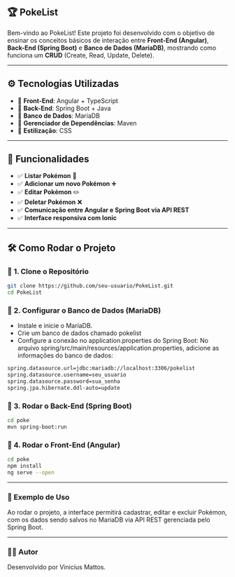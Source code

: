 ## **🏆 PokeList**  
Bem-vindo ao PokeList! Este projeto foi desenvolvido com o objetivo de ensinar os conceitos básicos de interação entre **Front-End (Angular)**, **Back-End (Spring Boot)** e **Banco de Dados (MariaDB)**, mostrando como funciona um **CRUD** (Create, Read, Update, Delete).

---

## **⚙️ Tecnologias Utilizadas**  
- 🔹 **Front-End**: Angular + TypeScript  
- 🔹 **Back-End**: Spring Boot + Java  
- 🔹 **Banco de Dados**: MariaDB  
- 🔹 **Gerenciador de Dependências**: Maven  
- 🔹 **Estilização**: CSS  

---

## **🚀 Funcionalidades**  
- ✅ **Listar Pokémon** 📜  
- ✅ **Adicionar um novo Pokémon** ➕  
- ✅ **Editar Pokémon** ✏️  
- ✅ **Deletar Pokémon** ❌  
- ✅ **Comunicação entre Angular e Spring Boot via API REST**  
- ✅ **Interface responsiva com Ionic**  

---

## **🛠️ Como Rodar o Projeto**  

### 🔹 **1. Clone o Repositório**  
```bash
git clone https://github.com/seu-usuario/PokeList.git
cd PokeList
```
### 🔹 **2. Configurar o Banco de Dados (MariaDB)**
- Instale e inicie o MariaDB.
- Crie um banco de dados chamado pokelist
- Configure a conexão no application.properties do Spring Boot:
No arquivo spring/src/main/resources/application.properties, adicione as informações do banco de dados:
```bash
spring.datasource.url=jdbc:mariadb://localhost:3306/pokelist
spring.datasource.username=seu_usuario
spring.datasource.password=sua_senha
spring.jpa.hibernate.ddl-auto=update
```
### 🔹 3. Rodar o Back-End (Spring Boot)
```bash
cd poke
mvn spring-boot:run
```
### 🔹 4. Rodar o Front-End (Angular)
```bash
cd poke
npm install
ng serve --open
```

---

### 🎯 Exemplo de Uso
Ao rodar o projeto, a interface permitirá cadastrar, editar e excluir Pokémon, com os dados sendo salvos no MariaDB via API REST gerenciada pelo Spring Boot.

---

### 👨‍💻 Autor
Desenvolvido por Vinicius Mattos.
